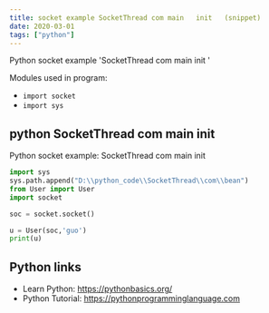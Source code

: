 ```yaml
---
title: socket example SocketThread com main   init   (snippet)
date: 2020-03-01
tags: ["python"]
---
```

Python socket example 'SocketThread com main   init  '


Modules used in program: 
* `import socket`
* `import sys`

## python SocketThread com main   init  

Python socket example: SocketThread com main   init  

```python
import sys
sys.path.append("D:\\python_code\\SocketThread\\com\\bean")
from User import User
import socket

soc = socket.socket()

u = User(soc,'guo')
print(u)


```

## Python links

- Learn Python: https://pythonbasics.org/
- Python Tutorial: https://pythonprogramminglanguage.com
